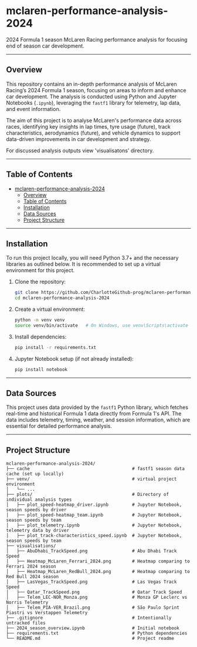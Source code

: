 # mclaren-performance-analysis-2024
2024 Formula 1 season McLaren Racing performance analysis for focusing end of season car development.

---

## Overview

This repository contains an in-depth performance analysis of McLaren Racing’s 2024 Formula 1 season, focusing on areas to inform and enhance car development. The analysis is conducted using Python and Jupyter Notebooks (`.ipynb`), leveraging the `fastf1` library for telemetry, lap data, and event information.

The aim of this project is to analyse McLaren's performance data across races, identifying key insights in lap times, tyre usage (future), track characteristics, aerodynamics (future), and vehicle dynamics to support data-driven improvements in car development and strategy.

For discussed analysis outputs view 'visualisatons' directory.

---

## Table of Contents

- [mclaren-performance-analysis-2024](#mclaren-performance-analysis-2024)
  - [Overview](#overview)
  - [Table of Contents](#table-of-contents)
  - [Installation](#installation)
  - [Data Sources](#data-sources)
  - [Project Structure](#project-structure)

---

## Installation

To run this project locally, you will need Python 3.7+ and the necessary libraries as outlined below. It is recommended to set up a virtual environment for this project.

1. Clone the repository:

    ```bash
    git clone https://github.com/CharlotteGithub-prog/mclaren-performance-analysis-2024.git
    cd mclaren-performance-analysis-2024
    ```

2. Create a virtual environment:

    ```bash
    python -m venv venv
    source venv/bin/activate   # On Windows, use venv\Scripts\activate
    ```

3. Install dependencies:

    ```bash
    pip install -r requirements.txt
    ```

4. Jupyter Notebook setup (if not already installed):

    ```bash
    pip install notebook
    ```

---

## Data Sources

This project uses data provided by the `fastf1` Python library, which fetches real-time and historical Formula 1 data directly from Formula 1's API. The data includes telemetry, timing, weather, and session information, which are essential for detailed performance analysis.

---

## Project Structure

```plaintext
mclaren-performance-analysis-2024/
├── cache                                       # fastf1 season data cache (set up locally)
├── venv/                                       # virtual project environment
│   └── ...
├── plots/                                      # Directory of individual analysis types
│   ├── plot_speed-heatmap_driver.ipynb         # Jupyter Notebook, season speeds by driver
│   ├── plot_speed-heatmap_team.ipynb           # Jupyter Notebook, season speeds by team
│   ├── plot_telemetry.ipynb                    # Jupyter Notebook, telemetry data by driver
│   ├── plot_track-characteristics_speed.ipynb  # Jupyter Notebook, season speeds by team
├── visualisations/                             
│   ├── AbuDhabi_TrackSpeed.png                 # Abu Dhabi Track Speed 
│   ├── Heatmap_McLaren_Ferrari_2024.png        # Heatmap comparing to Ferrari 2024 season
│   ├── Heatmap_McLaren_RedBull_2024.png        # Heatmap comparing to Red Bull 2024 season
│   ├── LasVegas_TrackSpeed.png                 # Las Vegas Track Speed 
│   ├── Qatar_TrackSpeed.png                    # Qatar Track Speed 
│   ├── Telem_LEC-NOR_Monza.png                 # Monza GP Leclerc vs Norris Telemetry
│   ├── Telem_PIA-VER_Brazil.png                # São Paulo Sprint Piastri vs Verstappen Telemetry
├── .gitignore                                  # Intentionally untracked files
├── 2024_season_overview.ipynb                  # Initial notebook
├── requirements.txt                            # Python dependencies 
└── README.md                                   # Project readme
